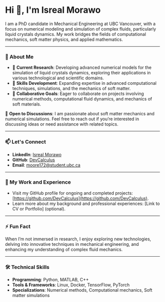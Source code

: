 # Hi 👋, I'm Isreal Morawo

I am a PhD candidate in Mechanical Engineering at UBC Vancouver, with a focus on numerical modeling and simulation of complex fluids, particularly liquid crystals dynamics. My work bridges the fields of computational mechanics, soft matter physics, and applied mathematics.

---

### 🌟 About Me
- 🔭 **Current Research**: Developing advanced numerical models for the simulation of liquid crystals dynamics, exploring their applications in various technological and scientific domains.
- 🌱 **Skills Development**: Expanding expertise in advanced computational techniques, simulations, and the mechanics of soft matter.
- 👯 **Collaborative Goals**: Eager to collaborate on projects involving numerical methods, computational fluid dynamics, and mechanics of soft materials.

💬 **Open to Discussions**: I am passionate about soft matter mechanics and numerical simulations. Feel free to reach out if you’re interested in discussing ideas or need assistance with related topics.

---

### 📫 Let's Connect
- **LinkedIn**: [Isreal Morawo](https://www.linkedin.com/in/isreal-morawo-masc-410779184/)
- **GitHub**: [DevCalculus](https://github.com/DevCalculus)
- **Email**: [moore172@student.ubc.ca](mailto:moore172@student.ubc.ca)

---

### 📄 My Work and Experience
- Visit my GitHub profile for ongoing and completed projects: [https://github.com/DevCalculus](https://github.com/DevCalculus).
- Learn more about my background and professional experiences: [Link to CV or Portfolio] (optional).

---

### ⚡ Fun Fact
When I’m not immersed in research, I enjoy exploring new technologies, delving into innovative techniques in mechanical engineering, and enhancing my understanding of complex fluid mechanics.

---

### 🛠️ Technical Skills
- **Programming**: Python, MATLAB, C++
- **Tools & Frameworks**: Linux, Docker, TensorFlow, PyTorch
- **Specializations**: Numerical methods, Computational mechanics, Soft matter simulations
